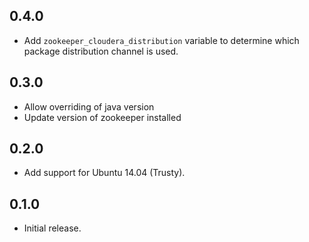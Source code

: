 ## 0.4.0

- Add `zookeeper_cloudera_distribution` variable to determine which package
  distribution channel is used.

## 0.3.0

- Allow overriding of java version
- Update version of zookeeper installed

## 0.2.0

- Add support for Ubuntu 14.04 (Trusty).

## 0.1.0

- Initial release.
